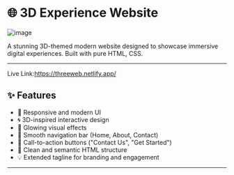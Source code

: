 # 🌐 3D Experience Website

![image](https://github.com/user-attachments/assets/b88e3fc2-02f7-443d-92e4-b98e28ad4375)


A stunning 3D-themed modern website designed to showcase immersive digital experiences. Built with pure HTML, CSS.

---
Live Link:https://threeweb.netlify.app/
## ✨ Features

- 📱 Responsive and modern UI
- 🌀 3D-inspired interactive design
- 🎨 Glowing visual effects
- 🧭 Smooth navigation bar (Home, About, Contact)
- 💬 Call-to-action buttons ("Contact Us", "Get Started")
- 📄 Clean and semantic HTML structure
- 💡 Extended tagline for branding and engagement

---


